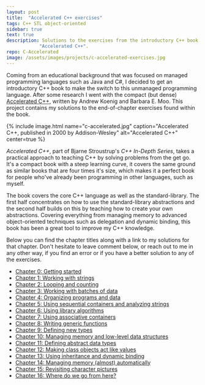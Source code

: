 ```yaml
---
layout: post
title:  "Accelerated C++ exercises"
tags: C++ STL object-oriented
sidebar: true
text: true
description: Solutions to the exercises from the introductory C++ book
            "Accelerated C++".
repo: C-Accelerated
image: /assets/images/projects/c-accelerated-exercises.jpg
---
```

Coming from an educational background that was focused on managed programming
languages such as Java and C#, I decided to get an introductory C++ book to
make the switch to this unmanaged programming language. After some research
I went with the compact (but dense) [Accelerated C++][c-accelerated], written
by Andrew Koenig and Barbara E. Moo. This project contains my solutions to the
end-of-chapter exercises found within the book.

{% include image.html
name="c-accelerated.jpg"
caption="Accelerated C++, published in 2000 by Addison-Wesley"
alt="Accelerated C++"
center=true
%}

_Accelerated C++_, part of Bjarne Stroustrup's _C++ In-Depth Series_, takes a
practical approach to teaching C++ by solving problems from the get go. It's a
compact book with a steep learning curve, it covers the same ground as
similar books that are four times it's size, which makes it a perfect book for
people who've already been programming in other languages, such as myself.

The book covers the core C++ language as well as the standard-library. The first
half concentrates on how to use the standard-library abstractions and the second
half builds on this by teaching how to create your own abstractions. Covering
everything from managing memory to advanced object-oriented techniques such as
delegation and dynamic binding, this book has been a great tool to improve my
C++ knowledge.

Below you can find the chapter titles along with a link to my solutions for that
chapter. Don't hesitate to leave comment below, or reach out to me in any other
way, if you find an error or if you have a better solution to any of the
exercises.

- [Chapter 0: Getting started][chapter0]
- [Chapter 1: Working with strings][chapter1]
- [Chapter 2: Looping and counting][chapter2]
- [Chapter 3: Working with batches of data][chapter3]
- [Chapter 4: Organizing programs and data][chapter4]
- [Chapter 5: Using sequential containers and analyzing strings][chapter5]
- [Chapter 6: Using library algorithms][chapter6]
- [Chapter 7: Using associative containers][chapter7]
- [Chapter 8: Writing generic functions][chapter8]
- [Chapter 9: Defining new types][chapter9]
- [Chapter 10: Managing memory and low-level data structures][chapter10]
- [Chapter 11: Defining abstract data types][chapter11]
- [Chapter 12: Making class objects act like values][chapter12]
- [Chapter 13: Using inheritance and dynamic binding][chapter13]
- [Chapter 14: Managing memory (almost) automatically][chapter14]
- [Chapter 15: Revisiting character pictures][chapter15]
- [Chapter 16: Where do we go from here?][chapter16]


[c-accelerated]: https://www.amazon.com/Accelerated-C-Practical-Programming-Example/dp/020170353X

[chapter0]: https://github.com/GeertArien/C-Accelerated/tree/master/Chapter0
[chapter1]: https://github.com/GeertArien/C-Accelerated/tree/master/Chapter01
[chapter2]: https://github.com/GeertArien/C-Accelerated/tree/master/Chapter02
[chapter3]: https://github.com/GeertArien/C-Accelerated/tree/master/Chapter03
[chapter4]: https://github.com/GeertArien/C-Accelerated/tree/master/Chapter04
[chapter5]: https://github.com/GeertArien/C-Accelerated/tree/master/Chapter05
[chapter6]: https://github.com/GeertArien/C-Accelerated/tree/master/Chapter06
[chapter7]: https://github.com/GeertArien/C-Accelerated/tree/master/Chapter07
[chapter8]: https://github.com/GeertArien/C-Accelerated/tree/master/Chapter08
[chapter9]: https://github.com/GeertArien/C-Accelerated/tree/master/Chapter09
[chapter10]: https://github.com/GeertArien/C-Accelerated/tree/master/Chapter10
[chapter11]: https://github.com/GeertArien/C-Accelerated/tree/master/Chapter11
[chapter12]: https://github.com/GeertArien/C-Accelerated/tree/master/Chapter12
[chapter13]: https://github.com/GeertArien/C-Accelerated/tree/master/Chapter13
[chapter14]: https://github.com/GeertArien/C-Accelerated/tree/master/Chapter14
[chapter15]: https://github.com/GeertArien/C-Accelerated/tree/master/Chapter15
[chapter16]: https://github.com/GeertArien/C-Accelerated/tree/master/Chapter16
